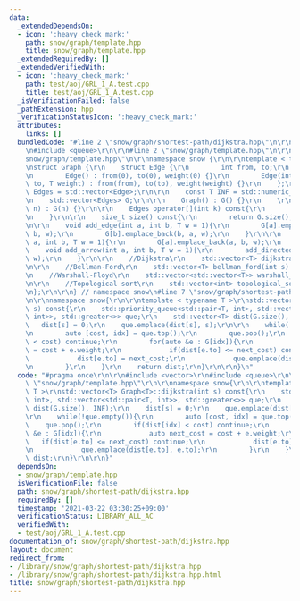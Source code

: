 ```yaml
---
data:
  _extendedDependsOn:
  - icon: ':heavy_check_mark:'
    path: snow/graph/template.hpp
    title: snow/graph/template.hpp
  _extendedRequiredBy: []
  _extendedVerifiedWith:
  - icon: ':heavy_check_mark:'
    path: test/aoj/GRL_1_A.test.cpp
    title: test/aoj/GRL_1_A.test.cpp
  _isVerificationFailed: false
  _pathExtension: hpp
  _verificationStatusIcon: ':heavy_check_mark:'
  attributes:
    links: []
  bundledCode: "#line 2 \"snow/graph/shortest-path/dijkstra.hpp\"\n\r\n#include <vector>\r\
    \n#include <queue>\r\n\r\n#line 2 \"snow/graph/template.hpp\"\n\r\n#line 4 \"\
    snow/graph/template.hpp\"\n\r\nnamespace snow {\r\n\r\ntemplate < typename T >\r\
    \nstruct Graph {\r\n    struct Edge {\r\n        int from, to;\r\n        T weight;\r\
    \n        Edge() : from(0), to(0), weight(0) {}\r\n        Edge(int from, int\
    \ to, T weight) : from(from), to(to), weight(weight) {}\r\n    };\r\n    using\
    \ Edges = std::vector<Edge>;\r\n\r\n    const T INF = std::numeric_limits<T>::max();\r\
    \n    std::vector<Edges> G;\r\n\r\n    Graph() : G() {}\r\n    \r\n    Graph(int\
    \ n) : G(n) {}\r\n\r\n    Edges operator[](int k) const{\r\n        return G[k];\r\
    \n    }\r\n\r\n    size_t size() const{\r\n        return G.size();\r\n    }\r\
    \n\r\n    void add_edge(int a, int b, T w = 1){\r\n        G[a].emplace_back(a,\
    \ b, w);\r\n        G[b].emplace_back(b, a, w);\r\n    }\r\n\r\n    void add_directed_edge(int\
    \ a, int b, T w = 1){\r\n        G[a].emplace_back(a, b, w);\r\n    }\r\n\r\n\
    \    void add_arrow(int a, int b, T w = 1){\r\n        add_directed_edge(a, b,\
    \ w);\r\n    }\r\n\r\n    //Dijkstra\r\n    std::vector<T> dijkstra(int s) const;\r\
    \n\r\n    //Bellman-Ford\r\n    std::vector<T> bellman_ford(int s) const;\r\n\r\
    \n    //Warshall-Floyd\r\n    std::vector<std::vector<T>> warshall_floyd() const;\r\
    \n\r\n    //Topological sort\r\n    std::vector<int> topological_sort() const;\r\
    \n};\r\n\r\n} // namespace snow\n#line 7 \"snow/graph/shortest-path/dijkstra.hpp\"\
    \n\r\nnamespace snow{\r\n\r\ntemplate < typename T >\r\nstd::vector<T> Graph<T>::dijkstra(int\
    \ s) const{\r\n    std::priority_queue<std::pair<T, int>, std::vector<std::pair<T,\
    \ int>>, std::greater<>> que;\r\n    std::vector<T> dist(G.size(), INF);\r\n \
    \   dist[s] = 0;\r\n    que.emplace(dist[s], s);\r\n\r\n    while(!que.empty()){\r\
    \n        auto [cost, idx] = que.top();\r\n        que.pop();\r\n        if(dist[idx]\
    \ < cost) continue;\r\n        for(auto &e : G[idx]){\r\n            auto next_cost\
    \ = cost + e.weight;\r\n            if(dist[e.to] <= next_cost) continue;\r\n\
    \            dist[e.to] = next_cost;\r\n            que.emplace(dist[e.to], e.to);\r\
    \n        }\r\n    }\r\n    return dist;\r\n}\r\n\r\n}\n"
  code: "#pragma once\r\n\r\n#include <vector>\r\n#include <queue>\r\n\r\n#include\
    \ \"snow/graph/template.hpp\"\r\n\r\nnamespace snow{\r\n\r\ntemplate < typename\
    \ T >\r\nstd::vector<T> Graph<T>::dijkstra(int s) const{\r\n    std::priority_queue<std::pair<T,\
    \ int>, std::vector<std::pair<T, int>>, std::greater<>> que;\r\n    std::vector<T>\
    \ dist(G.size(), INF);\r\n    dist[s] = 0;\r\n    que.emplace(dist[s], s);\r\n\
    \r\n    while(!que.empty()){\r\n        auto [cost, idx] = que.top();\r\n    \
    \    que.pop();\r\n        if(dist[idx] < cost) continue;\r\n        for(auto\
    \ &e : G[idx]){\r\n            auto next_cost = cost + e.weight;\r\n         \
    \   if(dist[e.to] <= next_cost) continue;\r\n            dist[e.to] = next_cost;\r\
    \n            que.emplace(dist[e.to], e.to);\r\n        }\r\n    }\r\n    return\
    \ dist;\r\n}\r\n\r\n}"
  dependsOn:
  - snow/graph/template.hpp
  isVerificationFile: false
  path: snow/graph/shortest-path/dijkstra.hpp
  requiredBy: []
  timestamp: '2021-03-22 03:30:25+09:00'
  verificationStatus: LIBRARY_ALL_AC
  verifiedWith:
  - test/aoj/GRL_1_A.test.cpp
documentation_of: snow/graph/shortest-path/dijkstra.hpp
layout: document
redirect_from:
- /library/snow/graph/shortest-path/dijkstra.hpp
- /library/snow/graph/shortest-path/dijkstra.hpp.html
title: snow/graph/shortest-path/dijkstra.hpp
---
```

